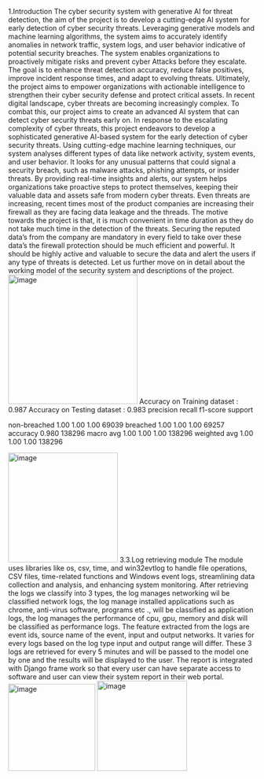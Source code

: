 1.Introduction 
The cyber security system with generative AI for threat detection, the aim of the project is to develop a cutting-edge AI system for early detection of cyber security threats. Leveraging generative models and machine learning algorithms, the system aims to accurately identify anomalies in network traffic, system logs, and user behavior indicative of potential security breaches. The system enables organizations to proactively mitigate risks and prevent cyber Attacks before they escalate. The goal is to enhance threat detection accuracy, reduce false positives, improve incident response times, and adapt to evolving threats. Ultimately, the project aims to empower organizations with actionable intelligence to strengthen their cyber security defense and protect critical assets. In recent digital landscape, cyber threats are becoming increasingly complex. To combat this, our project aims to create an advanced AI system that can detect cyber security threats early on. 
In response to the escalating complexity of cyber threats, this project endeavors to develop a sophisticated generative AI-based system for the early detection of cyber security threats. Using cutting-edge machine learning techniques, our system analyses different types of data like network activity, system events, and user behavior. It looks for any unusual patterns that could signal a security breach, such as malware attacks, phishing attempts, or insider threats. By providing real-time insights and alerts, our system helps organizations take proactive steps to protect themselves, keeping their valuable data and assets safe from modern cyber threats. Even threats are increasing, recent times most of the product companies are increasing their firewall as they are facing data leakage and the threads. The motive towards the project is that, it is much convenient in time duration as they do not take much time in the detection of the threats. Securing the reputed data’s from the company are mandatory in every field to take over these data’s the firewall protection should be much efficient and powerful. It should be highly active and valuable to secure the data and alert the users if any type of threats is detected. Let us further move on in detail about the working model of the security system and descriptions of the project. 
<img width="263" alt="image" src="https://github.com/user-attachments/assets/c4ef4f82-6ffd-4be0-b17e-6b52b0f93256" />
Accuracy on Training dataset :  0.987
Accuracy on Testing dataset :  0.983
precision         recall  f1-score   support

non-breached       1.00      1.00      1.00     69039
breached           1.00      1.00      1.00     69257
accuracy                               0.980    138296
macro avg          1.00      1.00      1.00    138296
weighted avg       1.00      1.00      1.00    138296

<img width="223" alt="image" src="https://github.com/user-attachments/assets/12a2df33-d000-41da-8eae-3da6aa87be20" />
3.3.Log retrieving module
The module uses libraries like os, csv, time, and win32evtlog to handle file operations, CSV files, time-related functions and Windows event logs, streamlining data collection and analysis, and enhancing system monitoring.
After retrieving the logs we classify into 3 types, the log manages networking wil be classified network logs, the log manage installed applications such as chrome, anti-virus software, programs etc ., will be classified as application logs, the log manages the performance of cpu, gpu, memory and disk will be classified as performance logs. The feature extracted from the logs are event ids, source  name of the event, input and output networks. It varies for every logs based on the log type input and output range will differ. These 3 logs are retrieved for every 5 minutes and will be passed to the model one by one and the results will be displayed to the user.  The report is integrated with Django frame work so that every user can have separate access to software and user can view their system report in their web portal.  <img width="177" alt="image" src="https://github.com/user-attachments/assets/a5dd6539-3354-45c6-99b5-1f1955594fab" />
<img width="183" alt="image" src="https://github.com/user-attachments/assets/6cc373c6-b42e-45d3-a367-385e2d7a9530" />
